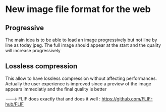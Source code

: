 # New image file format for the web

## Progressive

The main idea is to be able to load an image progressively but not line by line as today jpeg.
The full image should appear at the start and the quality will increase progressively

## Lossless compression

This allow to have lossless compression without affecting performances.
Actually the user experience is improved since a preview of the image appears immediatly and the final quality is better



---> FLIF does exactly that and does it well : https://github.com/FLIF-hub/FLIF
